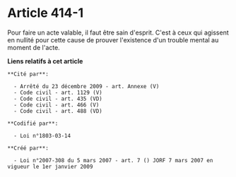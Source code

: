# Article 414-1

Pour faire un acte valable, il faut être sain d'esprit. C'est à ceux qui agissent en nullité pour cette cause de prouver
l'existence d'un trouble mental au moment de l'acte.

**Liens relatifs à cet article**

	**Cité par**:

	  - Arrêté du 23 décembre 2009 - art. Annexe (V)
	  - Code civil - art. 1129 (V)
	  - Code civil - art. 435 (VD)
	  - Code civil - art. 466 (V)
	  - Code civil - art. 488 (VD)

	**Codifié par**:

	  - Loi n°1803-03-14

	**Créé par**:

	  - Loi n°2007-308 du 5 mars 2007 - art. 7 () JORF 7 mars 2007 en vigueur le 1er janvier 2009
